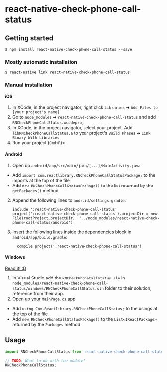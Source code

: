 
# react-native-check-phone-call-status

## Getting started

`$ npm install react-native-check-phone-call-status --save`

### Mostly automatic installation

`$ react-native link react-native-check-phone-call-status`

### Manual installation


#### iOS

1. In XCode, in the project navigator, right click `Libraries` ➜ `Add Files to [your project's name]`
2. Go to `node_modules` ➜ `react-native-check-phone-call-status` and add `RNCheckPhoneCallStatus.xcodeproj`
3. In XCode, in the project navigator, select your project. Add `libRNCheckPhoneCallStatus.a` to your project's `Build Phases` ➜ `Link Binary With Libraries`
4. Run your project (`Cmd+R`)<

#### Android

1. Open up `android/app/src/main/java/[...]/MainActivity.java`
  - Add `import com.reactlibrary.RNCheckPhoneCallStatusPackage;` to the imports at the top of the file
  - Add `new RNCheckPhoneCallStatusPackage()` to the list returned by the `getPackages()` method
2. Append the following lines to `android/settings.gradle`:
  	```
  	include ':react-native-check-phone-call-status'
  	project(':react-native-check-phone-call-status').projectDir = new File(rootProject.projectDir, 	'../node_modules/react-native-check-phone-call-status/android')
  	```
3. Insert the following lines inside the dependencies block in `android/app/build.gradle`:
  	```
      compile project(':react-native-check-phone-call-status')
  	```

#### Windows
[Read it! :D](https://github.com/ReactWindows/react-native)

1. In Visual Studio add the `RNCheckPhoneCallStatus.sln` in `node_modules/react-native-check-phone-call-status/windows/RNCheckPhoneCallStatus.sln` folder to their solution, reference from their app.
2. Open up your `MainPage.cs` app
  - Add `using Com.Reactlibrary.RNCheckPhoneCallStatus;` to the usings at the top of the file
  - Add `new RNCheckPhoneCallStatusPackage()` to the `List<IReactPackage>` returned by the `Packages` method


## Usage
```javascript
import RNCheckPhoneCallStatus from 'react-native-check-phone-call-status';

// TODO: What to do with the module?
RNCheckPhoneCallStatus;
```
  